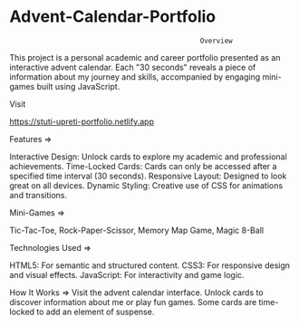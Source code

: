 # Advent-Calendar-Portfolio

                                                   Overview
This project is a personal academic and career portfolio presented as an interactive advent calendar. Each "30 seconds" reveals a piece of information about my journey and skills, accompanied by engaging mini-games built using JavaScript. 

Visit

https://stuti-upreti-portfolio.netlify.app

Features =>

Interactive Design: Unlock cards to explore my academic and professional achievements.
Time-Locked Cards: Cards can only be accessed after a specified time interval (30 seconds).
Responsive Layout: Designed to look great on all devices.
Dynamic Styling: Creative use of CSS for animations and transitions.

Mini-Games =>

Tic-Tac-Toe,
Rock-Paper-Scissor,
Memory Map Game,
Magic 8-Ball

Technologies Used =>

HTML5: For semantic and structured content.
CSS3: For responsive design and visual effects.
JavaScript: For interactivity and game logic.

How It Works =>
Visit the advent calendar interface.
Unlock cards to discover information about me or play fun games.
Some cards are time-locked to add an element of suspense.
